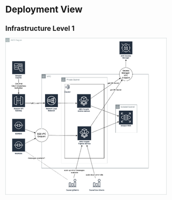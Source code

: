 Deployment View 
===============

Infrastructure Level 1
----------------------


![Infrastructure Level 1 Diagram](./images/infra.drawio.png)